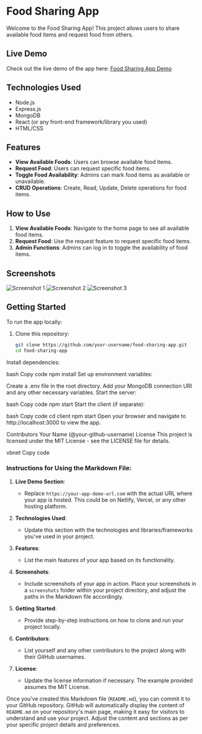 # Food Sharing App

Welcome to the Food Sharing App! This project allows users to share available food items and request food from others.

## Live Demo

Check out the live demo of the app here: [Food Sharing App Demo](https://your-app-demo-url.com)

## Technologies Used

- Node.js
- Express.js
- MongoDB
- React (or any front-end framework/library you used)
- HTML/CSS

## Features

- **View Available Foods**: Users can browse available food items.
- **Request Food**: Users can request specific food items.
- **Toggle Food Availability**: Admins can mark food items as available or unavailable.
- **CRUD Operations**: Create, Read, Update, Delete operations for food items.

## How to Use

1. **View Available Foods**: Navigate to the home page to see all available food items.
2. **Request Food**: Use the request feature to request specific food items.
3. **Admin Functions**: Admins can log in to toggle the availability of food items.

## Screenshots

![Screenshot 1](./screenshots/screenshot1.png)
![Screenshot 2](./screenshots/screenshot2.png)
![Screenshot 3](./screenshots/screenshot3.png)

## Getting Started

To run the app locally:

1. Clone this repository:
   ```bash
   git clone https://github.com/your-username/food-sharing-app.git
   cd food-sharing-app
Install dependencies:

bash
Copy code
npm install
Set up environment variables:

Create a .env file in the root directory.
Add your MongoDB connection URI and any other necessary variables.
Start the server:

bash
Copy code
npm start
Start the client (if separate):

bash
Copy code
cd client
npm start
Open your browser and navigate to http://localhost:3000 to view the app.

Contributors
Your Name (@your-github-username)
License
This project is licensed under the MIT License - see the LICENSE file for details.

vbnet
Copy code

### Instructions for Using the Markdown File:

1. **Live Demo Section**:
   - Replace `https://your-app-demo-url.com` with the actual URL where your app is hosted. This could be on Netlify, Vercel, or any other hosting platform.

2. **Technologies Used**:
   - Update this section with the technologies and libraries/frameworks you've used in your project.

3. **Features**:
   - List the main features of your app based on its functionality.

4. **Screenshots**:
   - Include screenshots of your app in action. Place your screenshots in a `screenshots` folder within your project directory, and adjust the paths in the Markdown file accordingly.

5. **Getting Started**:
   - Provide step-by-step instructions on how to clone and run your project locally.

6. **Contributors**:
   - List yourself and any other contributors to the project along with their GitHub usernames.

7. **License**:
   - Update the license information if necessary. The example provided assumes the MIT License.

Once you've created this Markdown file (`README.md`), you can commit it to your GitHub repository. GitHub will automatically display the content of `README.md` on your repository's main page, making it easy for visitors to understand and use your project. Adjust the content and sections as per your specific project details and preferences.


